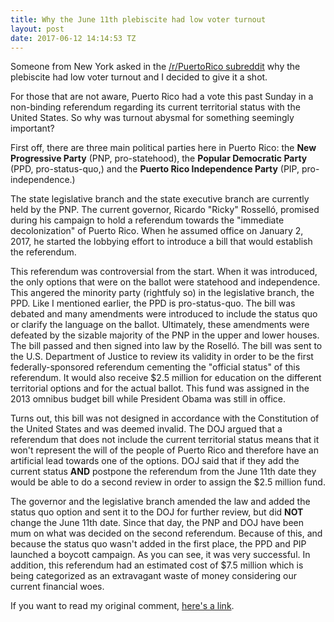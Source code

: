 ```yaml
---
title: Why the June 11th plebiscite had low voter turnout
layout: post
date: 2017-06-12 14:14:53 TZ
---
```


Someone from New York asked in the [/r/PuertoRico subreddit](https://reddit.com/r/PuertoRico) why the plebiscite had low voter turnout and I decided to give it a shot.

For those that are not aware, Puerto Rico had a vote this past Sunday in a non-binding referendum regarding its current territorial status with the United States. So why was turnout abysmal for something seemingly important?

First off, there are three main political parties here in Puerto Rico: the **New Progressive Party** (PNP, pro-statehood), the **Popular Democratic Party** (PPD, pro-status-quo,) and the **Puerto Rico Independence Party** (PIP, pro-independence.)

The state legislative branch and the state executive branch are currently held by the PNP. The current governor, Ricardo "Ricky" Rosselló, promised during his campaign to hold a referendum towards the "immediate decolonization" of Puerto Rico. When he assumed office on January 2, 2017, he started the lobbying effort to introduce a bill that would establish the referendum.

This referendum was controversial from the start. When it was introduced, the only options that were on the ballot were statehood and independence. This angered the minority party (rightfuly so) in the legislative branch, the PPD. Like I mentioned earlier, the PPD is pro-status-quo. The bill was debated and many amendments were introduced to include the status quo or clarify the language on the ballot. Ultimately, these amendments were defeated by the sizable majority of the PNP in the upper and lower houses. The bill passed and then signed into law by the Roselló. The bill was sent to the U.S. Department of Justice to review its validity in order to be the first federally-sponsored referendum cementing the "official status" of this referendum. It would also receive $2.5 million for education on the different territorial options and for the actual ballot. This fund was assigned in the 2013 omnibus budget bill while President Obama was still in office.

Turns out, this bill was not designed in accordance with the Constitution of the United States and was deemed invalid. The DOJ argued that a referendum that does not include the current territorial status means that it won't represent the will of the people of Puerto Rico and therefore have an artificial lead towards one of the options. DOJ said that if they add the current status **AND** postpone the referendum from the June 11th date they would be able to do a second review in order to assign the $2.5 million fund.

The governor and the legislative branch amended the law and added the status quo option and sent it to the DOJ for further review, but did **NOT** change the June 11th date. Since that day, the PNP and DOJ have been mum on what was decided on the second referendum. Because of this, and because the status quo wasn't added in the first place, the PPD and PIP launched a boycott campaign. As you can see, it was very successful. In addition, this referendum had an estimated cost of $7.5 million which is being categorized as an extravagant waste of money considering our current financial woes.

If you want to read my original comment, [here's a link](https://www.reddit.com/r/PuertoRico/comments/6goj1s/new_yorker_here_i_have_a_question_why_did_you/dirx6ts/).
